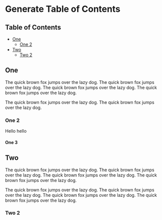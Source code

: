 # Generate Table of Contents

## Table of Contents

- [One](#one)
  - [One 2](#one-2)
- [Two](#two)
  - [Two 2](#two-2)


## One

The quick brown fox jumps over the lazy dog. The quick brown fox jumps over the lazy dog. The quick brown fox jumps over the lazy dog. The quick brown fox jumps over the lazy dog.

The quick brown fox jumps over the lazy dog. The quick brown fox jumps over the lazy dog.

### One 2

Hello hello

#### One 3

## Two

The quick brown fox jumps over the lazy dog. The quick brown fox jumps over the lazy dog. The quick brown fox jumps over the lazy dog. The quick brown fox jumps over the lazy dog.

The quick brown fox jumps over the lazy dog. The quick brown fox jumps over the lazy dog. The quick brown fox jumps over the lazy dog. The quick brown fox jumps over the lazy dog.

### Two 2
